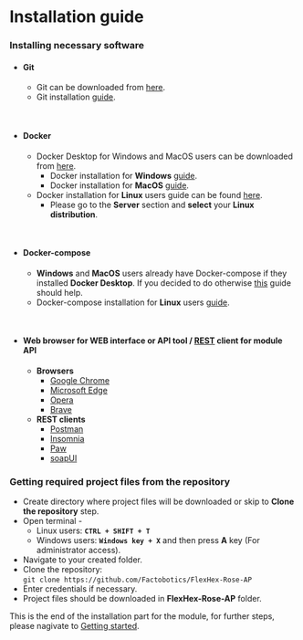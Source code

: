 # Installation guide

### Installing necessary software

- #### Git

    - Git can be downloaded from [here](https://git-scm.com/downloads).
    - Git installation [guide](https://git-scm.com/book/en/v2/Getting-Started-Installing-Git).
<br>

- #### Docker
    - Docker Desktop for Windows and MacOS users can be downloaded from [here](https://www.docker.com/products/docker-desktop).
        - Docker installation for **Windows** [guide](https://docs.docker.com/docker-for-windows/install/).
        - Docker installation for **MacOS** [guide](https://docs.docker.com/docker-for-mac/install/).
    - Docker installation for **Linux** users guide can be found [here](https://docs.docker.com/engine/install/).
        - Please go to the **Server** section and **select** your **Linux distribution**.
<br>

- #### Docker-compose
    - **Windows** and **MacOS** users already have Docker-compose if they installed **Docker Desktop**. 
        If you decided to do otherwise [this](https://docs.docker.com/compose/install/) guide should help.
    - Docker-compose installation for **Linux** users [guide](https://docs.docker.com/compose/install/#linux).
<br>

- #### Web browser for WEB interface or API tool / [REST](https://en.wikipedia.org/wiki/Representational_state_transfer) client for module API
    - **Browsers**
        - [Google Chrome](https://www.google.com/chrome/)
        - [Microsoft Edge](https://www.microsoft.com/en-us/edge)
        - [Opera](https://www.opera.com/)
        - [Brave](https://brave.com/)
    - **REST clients**
        - [Postman](https://www.postman.com/product/rest-client/)
        - [Insomnia](https://insomnia.rest/)
        - [Paw](https://paw.cloud/)
        - [soapUI](https://www.soapui.org/)

### Getting required project files from the repository

- Create directory where project files will be downloaded or skip to **Clone the repository** step.
- Open terminal - 
    - Linux users: **```CTRL + SHIFT + T```**
    - Windows users: **```Windows key + X```** and then press **A** key (For administrator access).
- Navigate to your created folder.
- Clone the repository:  
        ```git clone https://github.com/Factobotics/FlexHex-Rose-AP```  
- Enter credentials if necessary.
- Project files should be downloaded in **FlexHex-Rose-AP** folder.

This is the end of the installation part for the module, for further steps, please nagivate to [Getting started](getting-started.md).
